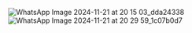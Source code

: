 ![WhatsApp Image 2024-11-21 at 20 15 03_dda24338](https://github.com/user-attachments/assets/e5107e96-6d23-4861-8ca9-24f69c2e5d5f)
![WhatsApp Image 2024-11-21 at 20 29 59_1c07b0d7](https://github.com/user-attachments/assets/0e6f8c9f-453a-4290-a04c-09ee25262bfc)
